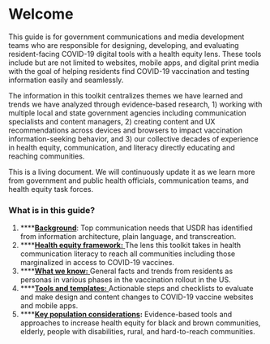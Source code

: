 # Welcome

This guide is for government communications and media development teams who are responsible for designing, developing, and evaluating resident-facing COVID-19 digital tools with a health equity lens. These tools include but are not limited to websites, mobile apps, and digital print media with the goal of helping residents find COVID-19 vaccination and testing information easily and seamlessly.

The information in this toolkit centralizes themes we have learned and trends we have analyzed through evidence-based research, 1\) working with multiple local and state government agencies including communication specialists and content managers, 2\) creating content and UX recommendations across devices and browsers to impact vaccination information-seeking behavior, and 3\) our collective decades of experience in health equity, communication, and literacy directly educating and reaching communities.

This is a living document. We will continuously update it as we learn more from government and public health officials, communication teams, and health equity task forces.

### **What is in this guide?**

1. \*\*\*\*[**Background**](background.md): Top communication needs that USDR has identified from information architecture, plain language, and transcreation.
2. \*\*\*\*[**Health equity framework:** ](../health-equity-framework/relationships-and-networks.md)The lens this toolkit takes in health communication literacy to reach all communities including those marginalized in access to COVID-19 vaccines.
3. \*\*\*\*[**What we know:** ](../what-we-know/about-residents.md)General facts and trends from residents as personas in various phases in the vaccination rollout in the US.
4. \*\*\*\*[**Tools and templates:** ](../tools-and-templates/checklists.md)Actionable steps and checklists to evaluate and make design and content changes to COVID-19 vaccine websites and mobile apps.
5. \*\*\*\*[**Key population considerations**](../key-population-considerations/elderly-and-the-aging-population.md)**:** Evidence-based tools and approaches to increase health equity for black and brown communities, elderly, people with disabilities, rural, and hard-to-reach communities. 

